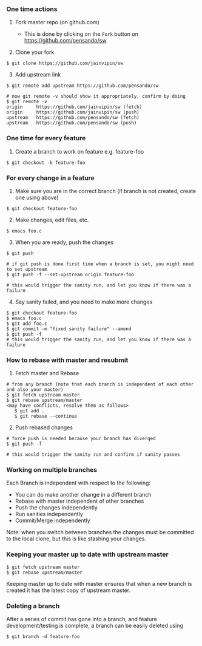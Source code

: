 ### One time actions

1. Fork master repo (on github.com)
   - This is done by clicking on the `Fork` button on https://github.com/pensando/sw

2. Clone your fork
```
$ git clone https://github.com/jainvipin/sw
```

3. Add upstream link
```
$ git remote add upstream https://github.com/pensando/sw

# now git remote -v should show it appropriately, confirm by doing
$ git remote -v
origin     https://github.com/jainvipin/sw (fetch)
origin     https://github.com/jainvipin/sw (push)
upstream   https://github.com/pensando/sw (fetch)
upstream   https://github.com/pensando/sw (push)
```

### One time for every feature

1. Create a branch to work on feature e.g. feature-foo
```
$ git checkout -b feature-foo
```

### For every change in a feature

1. Make sure you are in the correct branch (if branch is not created, create one using above)
```
$ git checkout feature-foo
```

2. Make changes, edit files, etc.
```
$ emacs foo.c
```

3. When you are ready, push the changes
```
$ git push

# if git push is done first time when a branch is set, you might need to set upstream
$ git push -f --set-upstream origin feature-foo

# this would trigger the sanity run, and let you know if there was a failure
```

4. Say sanity failed, and you need to make more changes
```
$ git checkout feature-foo
$ emacs foo.c
$ git add foo.c
$ git commit -m "fixed sanity failure" --amend
$ git push -f
# this would trigger the sanity run, and let you know if there was a failure
```

### How to rebase with master and resubmit

1. Fetch master and Rebase
```
# from any branch (note that each branch is independent of each other and also your master)
$ git fetch upstream master
$ git rebase upstream/master
<may have conflicts, resolve them as follows>
   $ git add .
   $ git rebase --continue
```

2. Push rebased changes
```
# force push is needed because your branch has diverged
$ git push -f
    
# this would trigger the sanity run and confirm if sanity passes
```

### Working on multiple branches
Each Branch is independent with respect to the following:
  - You can do make another change in a different branch
  - Rebase with master independent of other branches
  - Push the changes independently
  - Run sanities independently
  - Commit/Merge independently

Note: when you switch between branches the changes must be committed to the local clone, but this is like stashing your changes.

### Keeping your master up to date with upstream master
```
$ git fetch upstream master
$ git rebase upstream/master
```
Keeping master up to date with master ensures that when a new branch is created it has the latest copy of upstream master.

### Deleting a branch
After a series of commit has gone into a branch, and feature development/testing is complete, a branch can be easily deleted using
```
$ git branch -d feature-foo
```

